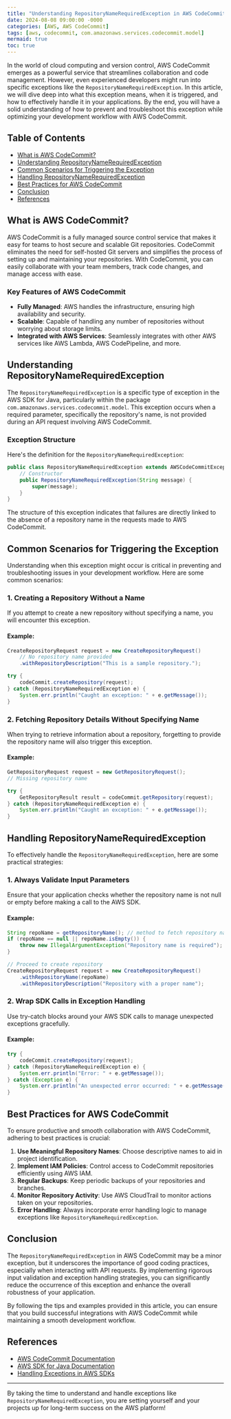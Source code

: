 ```yaml
---
title: "Understanding RepositoryNameRequiredException in AWS CodeCommit: A Comprehensive Guide"
date: 2024-08-08 09:00:00 -0000
categories: [AWS, AWS CodeCommit]
tags: [aws, codecommit, com.amazonaws.services.codecommit.model]
mermaid: true
toc: true
---
```



In the world of cloud computing and version control, AWS CodeCommit emerges as a powerful service that streamlines collaboration and code management. However, even experienced developers might run into specific exceptions like the `RepositoryNameRequiredException`. In this article, we will dive deep into what this exception means, when it is triggered, and how to effectively handle it in your applications. By the end, you will have a solid understanding of how to prevent and troubleshoot this exception while optimizing your development workflow with AWS CodeCommit.

## Table of Contents

- [What is AWS CodeCommit?](#what-is-aws-codecommit)
- [Understanding RepositoryNameRequiredException](#understanding-repositorynamerequiredexception)
- [Common Scenarios for Triggering the Exception](#common-scenarios-for-triggering-the-exception)
- [Handling RepositoryNameRequiredException](#handling-repositorynamerequiredexception)
- [Best Practices for AWS CodeCommit](#best-practices-for-aws-codecommit)
- [Conclusion](#conclusion)
- [References](#references)

## What is AWS CodeCommit?

AWS CodeCommit is a fully managed source control service that makes it easy for teams to host secure and scalable Git repositories. CodeCommit eliminates the need for self-hosted Git servers and simplifies the process of setting up and maintaining your repositories. With CodeCommit, you can easily collaborate with your team members, track code changes, and manage access with ease.

### Key Features of AWS CodeCommit

- **Fully Managed**: AWS handles the infrastructure, ensuring high availability and security.
- **Scalable**: Capable of handling any number of repositories without worrying about storage limits.
- **Integrated with AWS Services**: Seamlessly integrates with other AWS services like AWS Lambda, AWS CodePipeline, and more.

## Understanding RepositoryNameRequiredException

The `RepositoryNameRequiredException` is a specific type of exception in the AWS SDK for Java, particularly within the package `com.amazonaws.services.codecommit.model`. This exception occurs when a required parameter, specifically the repository's name, is not provided during an API request involving AWS CodeCommit.

### Exception Structure

Here's the definition for the `RepositoryNameRequiredException`:

```java
public class RepositoryNameRequiredException extends AWSCodeCommitException {
    // Constructor
    public RepositoryNameRequiredException(String message) {
        super(message);
    }
}
```

The structure of this exception indicates that failures are directly linked to the absence of a repository name in the requests made to AWS CodeCommit.

## Common Scenarios for Triggering the Exception

Understanding when this exception might occur is critical in preventing and troubleshooting issues in your development workflow. Here are some common scenarios:

### 1. Creating a Repository Without a Name

If you attempt to create a new repository without specifying a name, you will encounter this exception. 

#### Example:

```java
CreateRepositoryRequest request = new CreateRepositoryRequest()
    // No repository name provided
    .withRepositoryDescription("This is a sample repository.");

try {
    codeCommit.createRepository(request);
} catch (RepositoryNameRequiredException e) {
    System.err.println("Caught an exception: " + e.getMessage());
}
```

### 2. Fetching Repository Details Without Specifying Name

When trying to retrieve information about a repository, forgetting to provide the repository name will also trigger this exception.

#### Example:

```java
GetRepositoryRequest request = new GetRepositoryRequest();
// Missing repository name

try {
    GetRepositoryResult result = codeCommit.getRepository(request);
} catch (RepositoryNameRequiredException e) {
    System.err.println("Caught an exception: " + e.getMessage());
}
```

## Handling RepositoryNameRequiredException

To effectively handle the `RepositoryNameRequiredException`, here are some practical strategies:

### 1. Always Validate Input Parameters

Ensure that your application checks whether the repository name is not null or empty before making a call to the AWS SDK.

#### Example:

```java
String repoName = getRepositoryName(); // method to fetch repository name
if (repoName == null || repoName.isEmpty()) {
    throw new IllegalArgumentException("Repository name is required");
}

// Proceed to create repository
CreateRepositoryRequest request = new CreateRepositoryRequest()
    .withRepositoryName(repoName)
    .withRepositoryDescription("Repository with a proper name");
```

### 2. Wrap SDK Calls in Exception Handling

Use try-catch blocks around your AWS SDK calls to manage unexpected exceptions gracefully.

#### Example:

```java
try {
    codeCommit.createRepository(request);
} catch (RepositoryNameRequiredException e) {
    System.err.println("Error: " + e.getMessage());
} catch (Exception e) {
    System.err.println("An unexpected error occurred: " + e.getMessage());
}
```

## Best Practices for AWS CodeCommit

To ensure productive and smooth collaboration with AWS CodeCommit, adhering to best practices is crucial:

1. **Use Meaningful Repository Names**: Choose descriptive names to aid in project identification.
2. **Implement IAM Policies**: Control access to CodeCommit repositories efficiently using AWS IAM.
3. **Regular Backups**: Keep periodic backups of your repositories and branches.
4. **Monitor Repository Activity**: Use AWS CloudTrail to monitor actions taken on your repositories.
5. **Error Handling**: Always incorporate error handling logic to manage exceptions like `RepositoryNameRequiredException`.

## Conclusion

The `RepositoryNameRequiredException` in AWS CodeCommit may be a minor exception, but it underscores the importance of good coding practices, especially when interacting with API requests. By implementing rigorous input validation and exception handling strategies, you can significantly reduce the occurrence of this exception and enhance the overall robustness of your application.

By following the tips and examples provided in this article, you can ensure that you build successful integrations with AWS CodeCommit while maintaining a smooth development workflow.

## References

- [AWS CodeCommit Documentation](https://docs.aws.amazon.com/codecommit/latest/userguide/welcome.html)
- [AWS SDK for Java Documentation](https://docs.aws.amazon.com/sdk-for-java/latest/developer-guide/welcome.html)
- [Handling Exceptions in AWS SDKs](https://docs.aws.amazon.com/sdk-for-java/latest/developer-guide/error-handling.html)

---

By taking the time to understand and handle exceptions like `RepositoryNameRequiredException`, you are setting yourself and your projects up for long-term success on the AWS platform!